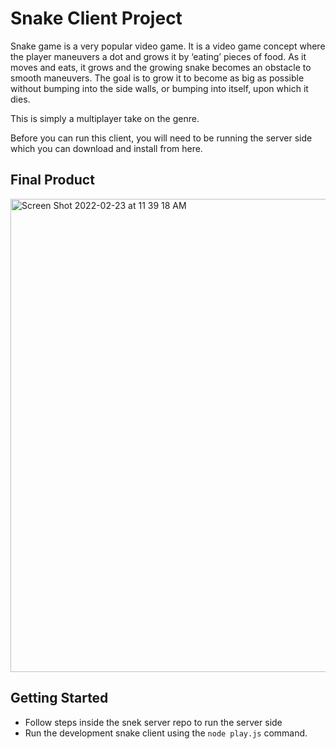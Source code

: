 # Snake Client Project

Snake game is a very popular video game. It is a video game concept where the player maneuvers a dot and grows it by ‘eating’ pieces of food. As it moves and eats, it grows and the growing snake becomes an obstacle to smooth maneuvers. The goal is to grow it to become as big as possible without bumping into the side walls, or bumping into itself, upon which it dies.

This is simply a multiplayer take on the genre.

Before you can run this client, you will need to be running the server side which you can download and install from here. 

## Final Product

<img width="757" alt="Screen Shot 2022-02-23 at 11 39 18 AM" src="https://user-images.githubusercontent.com/84696542/155395395-2c908c5e-4d24-48a4-b96f-a5dc4423dab2.png">


## Getting Started

- Follow steps inside the snek server repo to run the server side
- Run the development snake client using the `node play.js` command.
